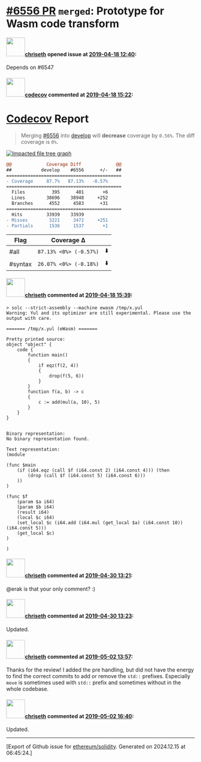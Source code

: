 # [\#6556 PR](https://github.com/ethereum/solidity/pull/6556) `merged`: Prototype for Wasm code transform

#### <img src="https://avatars.githubusercontent.com/u/9073706?v=4" width="50">[chriseth](https://github.com/chriseth) opened issue at [2019-04-18 12:40](https://github.com/ethereum/solidity/pull/6556):

Depends on #6547 

#### <img src="https://avatars.githubusercontent.com/in/254?v=4" width="50">[codecov](https://github.com/apps/codecov) commented at [2019-04-18 15:22](https://github.com/ethereum/solidity/pull/6556#issuecomment-484559532):

# [Codecov](https://codecov.io/gh/ethereum/solidity/pull/6556?src=pr&el=h1) Report
> Merging [#6556](https://codecov.io/gh/ethereum/solidity/pull/6556?src=pr&el=desc) into [develop](https://codecov.io/gh/ethereum/solidity/commit/e9f41d1148d0442d32f0b0553b9cf742a23ede46?src=pr&el=desc) will **decrease** coverage by `0.56%`.
> The diff coverage is `0%`.

[![Impacted file tree graph](https://codecov.io/gh/ethereum/solidity/pull/6556/graphs/tree.svg?width=650&token=87PGzVEwU0&height=150&src=pr)](https://codecov.io/gh/ethereum/solidity/pull/6556?src=pr&el=tree)

```diff
@@             Coverage Diff             @@
##           develop    #6556      +/-   ##
===========================================
- Coverage     87.7%   87.13%   -0.57%     
===========================================
  Files          395      401       +6     
  Lines        38696    38948     +252     
  Branches      4552     4583      +31     
===========================================
  Hits         33939    33939              
- Misses        3221     3472     +251     
- Partials      1536     1537       +1
```

| Flag | Coverage Δ | |
|---|---|---|
| #all | `87.13% <0%> (-0.57%)` | :arrow_down: |
| #syntax | `26.07% <0%> (-0.18%)` | :arrow_down: |

#### <img src="https://avatars.githubusercontent.com/u/9073706?v=4" width="50">[chriseth](https://github.com/chriseth) commented at [2019-04-18 15:39](https://github.com/ethereum/solidity/pull/6556#issuecomment-484565806):

```
> solc --strict-assembly --machine ewasm /tmp/x.yul
Warning: Yul and its optimizer are still experimental. Please use the output with care.

======= /tmp/x.yul (eWasm) =======

Pretty printed source:
object "object" {
    code {
        function main()
        {
            if eqz(f(2, 4))
            {
                drop(f(5, 6))
            }
        }
        function f(a, b) -> c
        {
            c := add(mul(a, 10), 5)
        }
    }
}


Binary representation:
No binary representation found.

Text representation:
(module

(func $main
    (if (i64.eqz (call $f (i64.const 2) (i64.const 4))) (then
        (drop (call $f (i64.const 5) (i64.const 6)))
    ))
)

(func $f
    (param $a i64)
    (param $b i64)
    (result i64)
    (local $c i64)
    (set_local $c (i64.add (i64.mul (get_local $a) (i64.const 10)) (i64.const 5)))
    (get_local $c)
)

)
```

#### <img src="https://avatars.githubusercontent.com/u/9073706?v=4" width="50">[chriseth](https://github.com/chriseth) commented at [2019-04-30 13:21](https://github.com/ethereum/solidity/pull/6556#issuecomment-487949570):

@erak is that your only comment? :)

#### <img src="https://avatars.githubusercontent.com/u/9073706?v=4" width="50">[chriseth](https://github.com/chriseth) commented at [2019-04-30 13:23](https://github.com/ethereum/solidity/pull/6556#issuecomment-487950278):

Updated.

#### <img src="https://avatars.githubusercontent.com/u/9073706?v=4" width="50">[chriseth](https://github.com/chriseth) commented at [2019-05-02 13:57](https://github.com/ethereum/solidity/pull/6556#issuecomment-488683624):

Thanks for the review! I added the pre handling, but did not have the energy to find the correct commits to add or remove the `std::` prefixes. Especially `move` is sometimes used with `std::` prefix and sometimes without in the whole codebase.

#### <img src="https://avatars.githubusercontent.com/u/9073706?v=4" width="50">[chriseth](https://github.com/chriseth) commented at [2019-05-02 16:40](https://github.com/ethereum/solidity/pull/6556#issuecomment-488744344):

Updated.


-------------------------------------------------------------------------------



[Export of Github issue for [ethereum/solidity](https://github.com/ethereum/solidity). Generated on 2024.12.15 at 06:45:24.]
